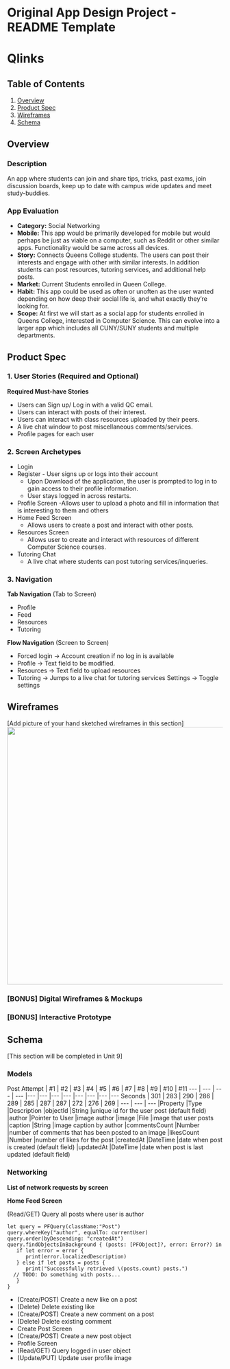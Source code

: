 Original App Design Project - README Template
===

# Qlinks

## Table of Contents
1. [Overview](#Overview)
1. [Product Spec](#Product-Spec)
1. [Wireframes](#Wireframes)
2. [Schema](#Schema)

## Overview
### Description
An app where students can join and share tips, tricks, past exams, join discussion boards, keep up to date with campus wide updates and meet study-buddies.

### App Evaluation
- **Category:** Social Networking 
- **Mobile:** This app would be primarily developed for mobile but would perhaps be just as viable on a computer, such as Reddit or other similar apps. Functionality would be same across all devices.
- **Story:** Connects Queens College students. The users can post their interests and engage with other with similar interests. In addition students can post resources, tutoring services, and additional help posts.
- **Market:** Current Students enrolled in Queen College. 
- **Habit:** This app could be used as often or unoften as the user wanted depending on how deep their social life is, and what exactly they’re looking for.
- **Scope:** At first we will start as a social app for students enrolled in Queens College, interested in Computer Science. This can evolve into a larger app which includes all CUNY/SUNY students and multiple departments.  

## Product Spec

### 1. User Stories (Required and Optional)
**Required Must-have Stories**
- Users can Sign up/ Log in with a valid QC email.
- Users can interact with posts of their interest.
- Users can interact with class resources uploaded by their peers.
- A live chat window to post miscellaneous comments/services.
- Profile pages for each user


### 2. Screen Archetypes
- Login
- Register - User signs up or logs into their account
  - Upon Download of the application, the user is prompted to log in to gain access to their profile information.
  - User stays logged in across restarts. 
- Profile Screen
  -Allows user to upload a photo and fill in information that is interesting to them and others
- Home Feed Screen
  - Allows users to create a post and interact with other posts. 
- Resources Screen 
  - Allows user to create and interact with resources of different Computer Science courses.
- Tutoring Chat
  - A live chat where students can post tutoring services/inqueries.

### 3. Navigation

**Tab Navigation** (Tab to Screen)

* Profile
* Feed
* Resources
* Tutoring

**Flow Navigation** (Screen to Screen)

* Forced login -> Account creation if no log in is available
* Profile -> Text field to be modified.
* Resources -> Text field to upload resources
* Tutoring -> Jumps to a live chat for tutoring services
Settings -> Toggle settings

## Wireframes
[Add picture of your hand sketched wireframes in this section]
<img src="YOUR_WIREFRAME_IMAGE_URL" width=600>

### [BONUS] Digital Wireframes & Mockups

### [BONUS] Interactive Prototype

## Schema 
[This section will be completed in Unit 9]
### Models

Post
Attempt | #1 | #2 | #3 | #4 | #5 | #6 | #7 | #8 | #9 | #10 | #11
--- | --- | --- | --- |--- |--- |--- |--- |--- |--- |--- |---
Seconds | 301 | 283 | 290 | 286 | 289 | 285 | 287 | 287 | 272 | 276 | 269
| --- | --- | --- 
|Property       |Type               |Description
|objectId       |String             |unique id for the user post (default field)
|author         |Pointer to User    |image author
|image          |File               |image that user posts
|caption        |String             |image caption by author
|commentsCount  |Number             |number of comments that has been posted to an image
|likesCount     |Number             |number of likes for the post
|createdAt      |DateTime           |date when post is created (default field)
|updatedAt      |DateTime           |date when post is last updated (default field)

### Networking

**List of network requests by screen**

**Home Feed Screen**

(Read/GET) Query all posts where user is author
```
let query = PFQuery(className:"Post")
query.whereKey("author", equalTo: currentUser)
query.order(byDescending: "createdAt")
query.findObjectsInBackground { (posts: [PFObject]?, error: Error?) in
   if let error = error { 
      print(error.localizedDescription)
   } else if let posts = posts {
      print("Successfully retrieved \(posts.count) posts.")
  // TODO: Do something with posts...
   }
}
```
-  (Create/POST) Create a new like on a post
-  (Delete) Delete existing like
-  (Create/POST) Create a new comment on a post
-  (Delete) Delete existing comment
- Create Post Screen
- (Create/POST) Create a new post object
- Profile Screen
- (Read/GET) Query logged in user object
- (Update/PUT) Update user profile image

